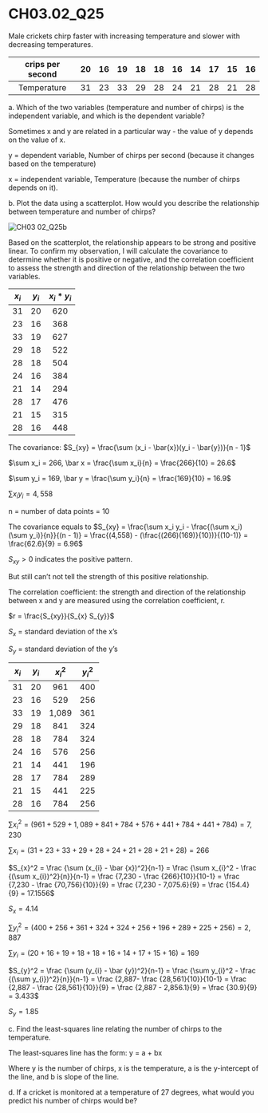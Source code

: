 # CH03.02_Q25 #

Male crickets chirp faster with increasing temperature and slower with decreasing temperatures.

| crips per second | 20 | 16 | 19 | 18 | 18 | 16 | 14 | 17 | 15 | 16 |
|:----------------:|:--:|:--:|:--:|:--:|:--:|:--:|:--:|:--:|:--:|:--:|
| Temperature      | 31 | 23 | 33 | 29 | 28 | 24 | 21 | 28 | 21 | 28 |

a. Which of the two variables (temperature and number of chirps) is the independent variable, and which is the dependent variable?

Sometimes x and y are related in a particular way - the value of y depends on the value of x.

y = dependent variable, Number of chirps per second (because it changes based on the temperature)

x = independent variable, Temperature (because the number of chirps depends on it).


b. Plot the data using a scatterplot. How would you describe the relationship between temperature and number of chirps?

![CH03 02_Q25b](https://github.com/user-attachments/assets/6a6901df-650c-48b3-b30f-adbf287dcf39)

Based on the scatterplot, the relationship appears to be strong and positive linear. To confirm my observation, I will calculate the covariance to determine whether it is positive or negative, and the correlation coefficient to assess the strength and direction of the relationship between the two variables.

| $x_{i}$ | $y_{i}$ | $x_{i} * y_{i}$ |
|:-------:|:-------:|:-------------:|
| 31  | 20  |   620   |
| 23  | 16  |   368   |
| 33  | 19  |   627   |
| 29  | 18  |   522   |
| 28  | 18  |   504   |
| 24  | 16  |   384   |
| 21  | 14  |   294   |
| 28  | 17  |   476   |
| 21  | 15  |   315   |
| 28  | 16  |   448   |

The covariance: $S_{xy} = \frac{\sum (x_i - \bar{x})(y_i - \bar{y})}{n - 1}$

$\sum x_i = 266, \bar x = \frac{\sum x_i}{n} = \frac{266}{10} = 26.6$

$\sum y_i = 169, \bar y = \frac{\sum y_i}{n} = \frac{169}{10} = 16.9$

$\sum x_i y_i = 4,558$

n = number of data points = 10

The covariance equals to $S_{xy} = \frac{\sum x_i y_i - \frac{(\sum x_i)(\sum y_i)}{n}}{(n - 1)} = \frac{(4,558) - (\frac{(266)(169)}{10})}{(10-1)} = \frac{62.6}{9} = 6.96$

$S_{xy} > 0$ indicates the positive pattern.

But still can’t not tell the strength of this positive relationship. 

The correlation coefficient: the strength and direction of the relationship between x and y are measured using the correlation coefficient, r.

$r = \frac{S_{xy}}{S_{x} S_{y}}$

$S_{x}$ = standard deviation of the x’s

$S_{y}$ = standard deviation of the y’s

| $x_{i}$ | $y_{i}$ | $x_{i}^2$ | $y_{i}^2$ |
|:-----:|:-----:|:-------:|:-------:|
| 31 | 20 | 961 | 400 |
| 23 | 16 | 529 | 256 |
| 33 | 19 | 1,089 | 361 |
| 29 | 18 | 841 | 324 |
| 28 | 18 | 784 | 324 |
| 24 | 16 | 576 | 256 |
| 21 | 14 | 441 | 196 |
| 28 | 17 | 784 | 289 |
| 21 | 15 | 441 | 225 |
| 28 | 16 | 784 | 256 |

$\sum x_{i}^2 = (961 + 529 + 1,089 + 841 + 784 + 576 + 441 + 784 + 441 + 784) = 7,230$

$\sum x_{i} = (31 + 23 + 33 + 29 + 28 + 24 + 21 + 28 + 21 + 28) = 266$

$S_{x}^2 = \frac {\sum (x_{i} - \bar {x})^2}{n-1} = \frac {\sum x_{i}^2 - \frac {(\sum x_{i})^2}{n}}{n-1} = \frac {7,230 - \frac {266}{10}}{10-1} = \frac {7,230 - \frac {70,756}{10}}{9} = \frac {7,230 - 7,075.6}{9} = \frac {154.4}{9} = 17.1556$

$S_{x} = 4.14$

$\sum y_{i}^2 = (400 + 256 + 361 + 324 + 324 + 256 + 196 + 289 + 225 + 256) = 2,887$

$\sum y_{i} = (20 + 16 + 19 + 18 + 18 + 16 + 14 + 17 + 15 + 16) = 169$

$S_{y}^2 = \frac {\sum (y_{i} - \bar {y})^2}{n-1} = \frac {\sum y_{i}^2 - \frac {(\sum y_{i})^2}{n}}{n-1} = \frac {2,887- \frac {28,561}{10}}{10-1} = \frac {2,887 - \frac {28,561}{10}}{9} = \frac {2,887 - 2,856.1}{9} = \frac {30.9}{9} = 3.433$

$S_{y} = 1.85$





c. Find the least-squares line relating the number of chirps to the temperature.

The least-squares line has the form: y = a + bx

Where y is the number of chirps, x is the temperature, a is the y-intercept of the line, and b is slope of the line.

d. If a cricket is monitored at a temperature of 27 degrees, what would you predict his number of chirps would be?
